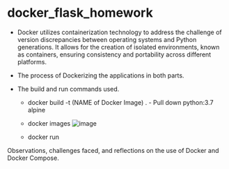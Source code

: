 # docker_flask_homework

- Docker utilizes containerization technology to address the challenge of version discrepancies between operating systems and Python generations. It allows for the creation of isolated environments, known as containers, ensuring consistency and portability across different platforms.

- The process of Dockerizing the applications in both parts.

- The build and run commands used.

  - docker build -t (NAME of Docker Image) . - Pull down python:3.7 alpine

  - docker images
    ![image](https://github.com/newbie-sandy/docker_flask_homework/assets/143536852/0c75eebc-0a65-4428-b2e4-a9adca324648)


  - docker run

Observations, challenges faced, and reflections on the use of Docker and Docker Compose.
